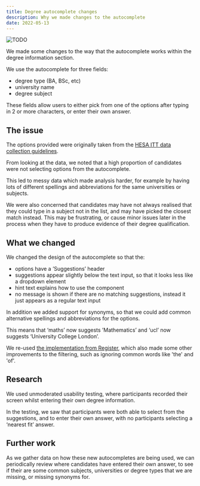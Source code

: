 ```yaml
---
title: Degree autocomplete changes
description: Why we made changes to the autocomplete
date: 2022-05-13
---
```


![TODO](degree-autocomplete-changes.png "Old and new autocompletes")

We made some changes to the way that the autocomplete works within the degree information section.

We use the autocomplete for three fields:

* degree type (BA, BSc, etc)
* university name
* degree subject

These fields allow users to either pick from one of the options after typing in 2 or more characters, or enter their own answer.

## The issue

The options provided were originally taken from the [HESA ITT data collection guidelines](https://www.hesa.ac.uk/collection/c21053/index).

From looking at the data, we noted that a high proportion of candidates were not selecting options from the autocomplete.

This led to messy data which made analysis harder, for example by having lots of different spellings and abbreviations for the same universities or subjects.

We were also concerned that candidates may have not always realised that they could type in a subject not in the list, and may have picked the closest match instead. This may be frustrating, or cause minor issues later in the process when they have to produce evidence of their degree qualification.

## What we changed

We changed the design of the autocomplete so that the:

* options have a ’Suggestions’ header
* suggestions appear slightly below the text input, so that it looks less like a dropdown element
* hint text explains how to use the component
* no message is shown if there are no matching suggestions, instead it just appears as a regular text input

In addition we added support for synonyms, so that we could add common alternative spellings and abbreviations for the options.

This means that ‘maths’ now suggests ’Mathematics’ and ‘ucl’ now suggests ‘University College London’.

We re-used [the implementation from Register](/register-trainee-teachers/autocomplete-improvements/), which also made some other improvements to the filtering, such as ignoring common words like 'the' and 'of'.

## Research

We used unmoderated usability testing, where participants recorded their screen whilst entering their own degree information.

In the testing, we saw that participants were both able to select from the suggestions, and to enter their own answer, with no participants selecting a ‘nearest fit’ answer.

## Further work

As we gather data on how these new autocompletes are being used, we can periodically review where candidates have entered their own answer, to see if their are some common subjects, universities or degree types that we are missing, or missing synonyms for.
